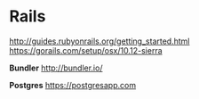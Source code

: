 # Rails
http://guides.rubyonrails.org/getting_started.html
https://gorails.com/setup/osx/10.12-sierra

**Bundler**
http://bundler.io/

**Postgres**
https://postgresapp.com
